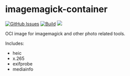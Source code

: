# imagemagick-container

[![GitHub Issues](https://img.shields.io/github/issues-raw/double16/imagemagick-container.svg)](https://github.com/double16/imagemagick-container/issues)
[![Build](https://github.com/double16/imagemagick-container/workflows/Build/badge.svg)](https://github.com/double16/imagemagick-container/actions?query=workflow%3ABuild)
[![](https://img.shields.io/badge/Donate-Buy%20me%20a%20coffee-orange.svg)](https://www.buymeacoffee.com/patDj)

OCI image for imagemagick and other photo related tools.

Includes:
- heic
- x.265
- exifprobe
- mediainfo

